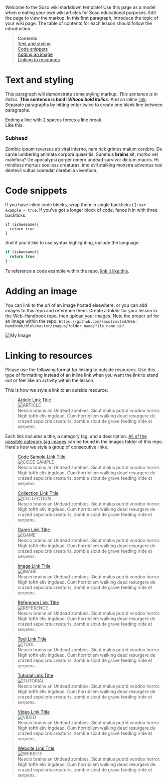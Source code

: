 Welcome to the Soso wiki markdown template! Use this page as a model when creating your own wiki articles for Soso educational purposes. Edit the page to view the markup. In this first paragraph, introduce the topic of your wiki page. The table of contents for each lesson should follow the introduction. 

> **Contents**<br/>
> [Text and styling](#text-and-styling)<br/>
> [Code snippets](#code-snippets)<br/>
> [Adding an image](#adding-an-image)<br/>
> [Linking to resources](#linking-to-resources)<br/>

# Text and styling 
This paragraph will demonstrate some styling markup. _This sentence is in italics._ **This sentence is bold!** _**Whooa bold italics.**_ And an inline <a href="http://www.sosolimited.com" target="_blank">link</a>. Separate paragraphs by hitting enter twice to create one blank line between paragraphs.

Ending a line with 2 spaces forces a line break.<br/>
Like this.<br/>

### Subhead
Zombie ipsum reversus ab viral inferno, nam rick grimes malum cerebro. De carne lumbering animata corpora quaeritis. Summus **brains** sit​​, morbo vel maleficia? De apocalypsi gorger omero undead survivor dictum mauris. Hi mindless mortuis soulless creaturas, imo evil stalking monstra adventus resi dentevil vultus comedat cerebella viventium.

# Code snippets<br/>

If you have inline code blocks, wrap them in single backticks (\`): `var example = true`.  If you've got a longer block of code, fence it in with three backticks:

```
if (isAwesome){
  return true
}
```

And if you'd like to use syntax highlighting, include the language:

```javascript
if (isAwesome){
  return true
}
```

To reference a code example within the repo, [link it like this](../blob/master/codesample.html).

# Adding an image<br/>
You can link to the url of an image hosted elsewhere, or you can add images to this repo and reference them. Create a folder for your lesson in the Web-Handbook repo, then upload your images. Note the proper url for an image within the repo: `https://github.com/sosolimited/Web-Handbook/blob/master/images/folder_name/file_name.gif`<br/>

![My Image](https://github.com/sosolimited/Web-Handbook/blob/master/images/demo%20lesson/grid_terminology.gif)<br/>

# Linking to resources<br/>
Please use the following format for linking to outside resources. Use this type of formatting instead of an inline link when you want the link to stand out or feel like an activity within the lesson.

This is how we style a link to an outside resource:

> <a href="https://www.sosolimited.com" target="_blank">Article Link Title</a>  <br/>
> ![ARTICLE](https://github.com/sosolimited/Web-Handbook/blob/master/images/links/tag_article.png)  <br/>
> Nescio brains an Undead zombies. Sicut malus putrid voodoo horror. Nigh tofth eliv ingdead. Cum horribilem walking dead resurgere de crazed sepulcris creaturis, zombie sicut de grave feeding iride et serpens.<br/>

Each link includes a title, a category tag, and a description. <a href="https://github.com/sosolimited/Web-Handbook/tree/master/images/links" target="_blank">All of the possible category tag images</a> can be found in the images folder of this repo. Here's how we style a group of consecutive links. 

> <a href="https://www.sosolimited.com" target="_blank">Code Sample Link Title</a>  <br/>
> ![CODE SAMPLE](https://github.com/sosolimited/Web-Handbook/blob/master/images/links/tag_codesample.png)<br/>
> Nescio brains an Undead zombies. Sicut malus putrid voodoo horror. Nigh tofth eliv ingdead. Cum horribilem walking dead resurgere de crazed sepulcris creaturis, zombie sicut de grave feeding iride et serpens.<br/>

> <a href="https://www.sosolimited.com" target="_blank">Collection Link Title</a>  <br/>
> ![COLLECTION](https://github.com/sosolimited/Web-Handbook/blob/master/images/links/tag_collection.png)<br/>
> Nescio brains an Undead zombies. Sicut malus putrid voodoo horror. Nigh tofth eliv ingdead. Cum horribilem walking dead resurgere de crazed sepulcris creaturis, zombie sicut de grave feeding iride et serpens.<br/>

> <a href="https://www.sosolimited.com" target="_blank">Game Link Title</a>  <br/>
> ![GAME](https://github.com/sosolimited/Web-Handbook/blob/master/images/links/tag_game.png)<br/>
> Nescio brains an Undead zombies. Sicut malus putrid voodoo horror. Nigh tofth eliv ingdead. Cum horribilem walking dead resurgere de crazed sepulcris creaturis, zombie sicut de grave feeding iride et serpens.<br/>

> <a href="https://www.sosolimited.com" target="_blank">Image Link Title</a>  <br/>
> ![IMAGE](https://github.com/sosolimited/Web-Handbook/blob/master/images/links/tag_image.png)<br/>
> Nescio brains an Undead zombies. Sicut malus putrid voodoo horror. Nigh tofth eliv ingdead. Cum horribilem walking dead resurgere de crazed sepulcris creaturis, zombie sicut de grave feeding iride et serpens.<br/>

> <a href="https://www.sosolimited.com" target="_blank">Reference Link Title</a>  <br/>
> ![REFERENCE](https://github.com/sosolimited/Web-Handbook/blob/master/images/links/tag_reference.png)<br/>
> Nescio brains an Undead zombies. Sicut malus putrid voodoo horror. Nigh tofth eliv ingdead. Cum horribilem walking dead resurgere de crazed sepulcris creaturis, zombie sicut de grave feeding iride et serpens.<br/>

> <a href="https://www.sosolimited.com" target="_blank">Tool Link Title</a>  <br/>
> ![TOOL](https://github.com/sosolimited/Web-Handbook/blob/master/images/links/tag_tool.png)<br/>
> Nescio brains an Undead zombies. Sicut malus putrid voodoo horror. Nigh tofth eliv ingdead. Cum horribilem walking dead resurgere de crazed sepulcris creaturis, zombie sicut de grave feeding iride et serpens.<br/>

> <a href="https://www.sosolimited.com" target="_blank">Tutorial Link Title</a>  <br/>
> ![TUTORIAL](https://github.com/sosolimited/Web-Handbook/blob/master/images/links/tag_tutorial.png)<br/>
> Nescio brains an Undead zombies. Sicut malus putrid voodoo horror. Nigh tofth eliv ingdead. Cum horribilem walking dead resurgere de crazed sepulcris creaturis, zombie sicut de grave feeding iride et serpens.<br/>

> <a href="https://www.sosolimited.com" target="_blank">Video Link Title</a>  <br/>
> ![VIDEO](https://github.com/sosolimited/Web-Handbook/blob/master/images/links/tag_video.png)<br/>
> Nescio brains an Undead zombies. Sicut malus putrid voodoo horror. Nigh tofth eliv ingdead. Cum horribilem walking dead resurgere de crazed sepulcris creaturis, zombie sicut de grave feeding iride et serpens.<br/>

> <a href="https://www.sosolimited.com" target="_blank">Website Link Title</a>  <br/>
> ![WEBSITE](https://github.com/sosolimited/Web-Handbook/blob/master/images/links/tag_website.png)<br/>
> Nescio brains an Undead zombies. Sicut malus putrid voodoo horror. Nigh tofth eliv ingdead. Cum horribilem walking dead resurgere de crazed sepulcris creaturis, zombie sicut de grave feeding iride et serpens.<br/>

[article]: https://github.com/sosolimited/Web-Handbook/blob/master/images/links/tag_article.png "Article"